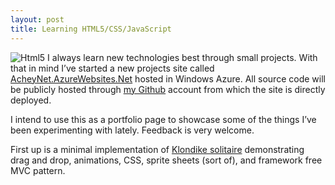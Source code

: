 ```yaml
---
layout: post
title: Learning HTML5/CSS/JavaScript
---
```


![Html5](http://blog.achey.net/images/html5.png) I always learn new technologies best through small projects.  With that in mind I’ve started a new projects site called [AcheyNet.AzureWebsites.Net](http://AcheyNet.AzureWebsites.Net) hosted in Windows Azure.  All source code will be publicly hosted through [my Github](https://github.com/damonachey/AcheyNet) account from which the site is directly deployed.

I intend to use this as a portfolio page to showcase some of the things I’ve been experimenting with lately.  Feedback is very welcome.

First up is a minimal implementation of [Klondike solitaire](http://acheynet.azurewebsites.net/klondike/) demonstrating drag and drop, animations, CSS, sprite sheets (sort of), and framework free MVC pattern.
